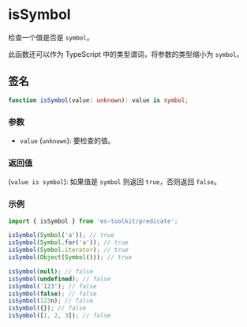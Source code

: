 # isSymbol

检查一个值是否是 `symbol`。

此函数还可以作为 TypeScript 中的类型谓词，将参数的类型缩小为 `symbol`。

## 签名

```typescript
function isSymbol(value: unknown): value is symbol;
```

### 参数

- `value` (`unknown`): 要检查的值。

### 返回值

(`value is symbol`): 如果值是 `symbol` 则返回 `true`，否则返回 `false`。

### 示例

```typescript
import { isSymbol } from 'es-toolkit/predicate';

isSymbol(Symbol('a')); // true
isSymbol(Symbol.for('a')); // true
isSymbol(Symbol.iterator); // true
isSymbol(Object(Symbol())); // true

isSymbol(null); // false
isSymbol(undefined); // false
isSymbol('123'); // false
isSymbol(false); // false
isSymbol(123n); // false
isSymbol({}); // false
isSymbol([1, 2, 3]); // false
```
